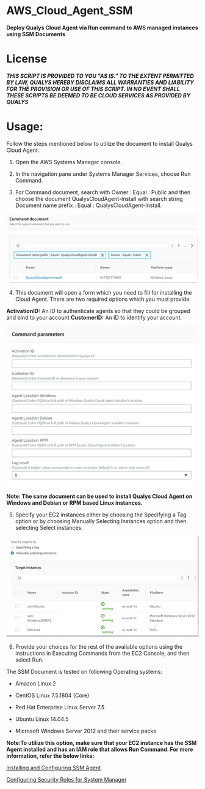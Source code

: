 # AWS_Cloud_Agent_SSM
**Deploy Qualys Cloud Agent via Run command to AWS managed instances using SSM Documents**

# License
_**THIS SCRIPT IS PROVIDED TO YOU "AS IS."  TO THE EXTENT PERMITTED BY LAW, QUALYS HEREBY DISCLAIMS ALL WARRANTIES AND LIABILITY FOR THE PROVISION OR USE OF THIS SCRIPT.  IN NO EVENT SHALL THESE SCRIPTS BE DEEMED TO BE CLOUD SERVICES AS PROVIDED BY QUALYS**_

# Usage:
Follow the steps mentioned below to utilize the document to install Qualys Cloud Agent.

1.	Open the AWS Systems Manager console. 

2.	In the navigation pane under Systems Manager Services, choose Run Command.

3.	For Command document, search with Owner : Equal : Public and then choose the document QualysCloudAgent-Install with search string Document name prefix : Equal : QualysCloudAgent-Install.

![qca](/images/qca.png?raw=true "QCA")

4.	This document will open a form which you need to fill for installing the Cloud Agent.
There are two required options which you must provide.

 **ActivationID:** An ID to authenticate agents so that they could be grouped and bind to your account 
  **CustomerID:** An ID to identify your account.

![parameters](/images/parameters.png?raw=true "Parameters")

**Note: The same document can be used to install Qualys Cloud Agent on Windows and Debian or RPM based Linux instances.**

5.	Specify your EC2 instances either by choosing the Specifying a Tag option or by choosing Manually Selecting Instances option and then selecting Select instances.

![results](/images/results.png?raw=true "results")

6.	Provide your choices for the rest of the available options using the instructions in Executing Commands from the EC2 Console, and then select Run.

The SSM Document is tested on following Operating systems:

*	Amazon Linux 2

* CentOS Linux 7.5.1804 (Core) 

*	Red Hat Enterprise Linux Server 7.5 

*	Ubuntu Linux 14.04.5 

*	Microsoft Windows Server 2012 and their service packs

**Note:To utilize this option, make sure that your EC2 instance has the SSM Agent installed and has an IAM role that allows Run Command. For more information, refer the below links:**

[Installing and Configuring SSM Agent](http://docs.aws.amazon.com/systems-manager/latest/userguide/ssm-agent.html)

[Configuring Security Roles for System Manager](http://docs.aws.amazon.com/systems-manager/latest/userguide/systems-manager-access.html)
